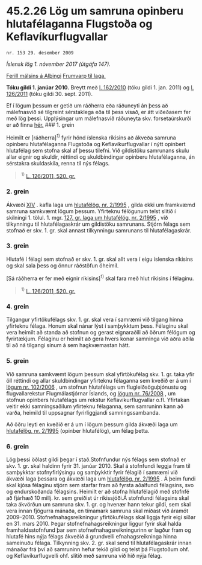 # 45.2.26 Lög um samruna opinberu hlutafélaganna Flugstoða og Keflavíkurflugvallar

`nr. 153 29. desember 2009`

_Íslensk lög 1. nóvember 2017 (útgáfa 147)._

[Ferill málsins á Alþingi](https://www.althingi.is/thingstorf/thingmalalistar-eftir-thingum/ferill/?ltg=138&mnr=275)
[Frumvarp til laga.](https://www.althingi.is/altext/138/s/0316.html)

**Tóku gildi 1. janúar 2010.**
Breytt með
[l. 162/2010](https://althingi.is/altext/stjt/2010.162.html) (tóku gildi 1. jan. 2011) og
[l. 126/2011](https://althingi.is/altext/stjt/2011.126.html) (tóku gildi 30. sept. 2011).

Ef í lögum þessum er getið um ráðherra eða ráðuneyti án þess að málefnasvið sé tilgreint sérstaklega eða til þess vísað, er átt viðeðasem fer með lög þessi. Upplýsingar um málefnasvið ráðuneyta skv. forsetaúrskurði er að finna [hér.](2017015.md) ### 1. grein



Heimilt er [ráðherra]<sup>1)</sup> fyrir hönd íslenska ríkisins að ákveða samruna opinberu hlutafélaganna Flugstoða og Keflavíkurflugvallar í nýtt opinbert hlutafélag sem stofna skal af þessu tilefni. Við gildistöku samrunans skulu allar eignir og skuldir, réttindi og skuldbindingar opinberu hlutafélaganna, án sérstakra skuldaskila, renna til nýs félags.

> <sup>1)</sup> [L. 126/2011, 520. gr.](https://althingi.is/altext/stjt/2011.126.html)

### 2. grein



Ákvæði [XIV](1995002.md) . kafla laga um [hlutafélög, nr. 2/1995](1995002.md) , gilda ekki um framkvæmd samruna samkvæmt lögum þessum. Yfirteknu félögunum telst slitið í skilningi 1. tölul. 1. mgr. [127. gr. laga um hlutafélög, nr. 2/1995](1995002.md#G127) , við tilkynningu til hlutafélagaskrár um gildistöku samrunans. Stjórn félags sem stofnað er skv. 1. gr. skal annast tilkynningu samrunans til hlutafélagaskrár.

### 3. grein



Hlutafé í félagi sem stofnað er skv. 1. gr. skal allt vera í eigu íslenska ríkisins og skal sala þess og önnur ráðstöfun óheimil.

[Sá ráðherra er fer með eignir ríkisins]<sup>1)</sup> skal fara með hlut ríkisins í félaginu.

> <sup>1)</sup> [L. 126/2011, 520. gr.](https://althingi.is/altext/stjt/2011.126.html)

### 4. grein



Tilgangur yfirtökufélags skv. 1. gr. skal vera í samræmi við tilgang hinna yfirteknu félaga. Honum skal nánar lýst í samþykktum þess. Félaginu skal vera heimilt að standa að stofnun og gerast eignaraðili að öðrum félögum og fyrirtækjum. Félaginu er heimilt að gera hvers konar samninga við aðra aðila til að ná tilgangi sínum á sem hagkvæmastan hátt.

### 5. grein



Við samruna samkvæmt lögum þessum skal yfirtökufélag skv. 1. gr. taka yfir öll réttindi og allar skuldbindingar yfirteknu félaganna sem kveðið er á um í [lögum nr. 102/2006](2006102.md) , um stofnun hlutafélags um flugleiðsöguþjónustu og flugvallarekstur Flugmálastjórnar Íslands, og [lögum nr. 76/2008](2008076.md) , um stofnun opinbers hlutafélags um rekstur Keflavíkurflugvallar o.fl. Yfirtakan veitir ekki samningsaðilum yfirteknu félaganna, sem samruninn kann að varða, heimild til uppsagnar fyrirliggjandi samningssambanda.

Að öðru leyti en kveðið er á um í lögum þessum gilda ákvæði laga um [hlutafélög, nr. 2/1995](1995002.md) (opinber hlutafélög), um félag þetta.

### 6. grein



Lög þessi öðlast gildi þegar í stað.Stofnfundur nýs félags sem stofnað er skv. 1. gr. skal haldinn fyrir 31. janúar 2010. Skal á stofnfundi leggja fram til samþykktar stofnyfirlýsingu og samþykktir fyrir félagið í samræmi við ákvæði laga þessara og ákvæði laga um [hlutafélög, nr. 2/1995](1995002.md) . Á þeim fundi skal kjósa félaginu stjórn sem starfar fram að fyrsta aðalfundi félagsins, svo og endurskoðanda félagsins. Heimilt er að stofna hlutafélagið með stofnfé að fjárhæð 10 millj. kr. sem greiðist úr ríkissjóði.Á stofnfundi félagsins skal taka ákvörðun um samruna skv. 1. gr. og hvenær hann tekur gildi, sem skal vera innan fjögurra mánaða, en tímamark samruna skal miðast við áramót 2009–2010. Stofnefnahagsreikningur yfirtökufélags skal liggja fyrir eigi síðar en 31. mars 2010. Þegar stofnefnahagsreikningur liggur fyrir skal halda framhaldsstofnfund þar sem stofnefnahagsreikningurinn er lagður fram og hlutafé hins nýja félags ákveðið á grundvelli efnahagsreikninga hinna sameinuðu félaga. Tilkynning skv. 2. gr. skal send til hlutafélagaskrár innan mánaðar frá því að samruninn hefur tekið gildi og telst þá Flugstoðum ohf. og Keflavíkurflugvelli ohf. slitið með samruna við hið nýja félag.
